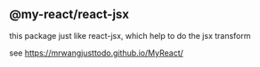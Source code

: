 ## @my-react/react-jsx

this package just like react-jsx, which help to do the jsx transform

see https://mrwangjusttodo.github.io/MyReact/
